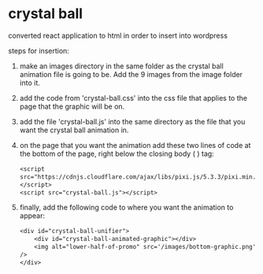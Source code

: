 # crystal ball

converted react application to html in order to insert into wordpress

steps for insertion:

1. make an images directory in the same folder as the crystal ball animation file is going to be.   Add the 9 images from the image folder into it.

1. add the code from 'crystal-ball.css' into the css file that applies to the page that the graphic will be on.

1. add the file 'crystal-ball.js' into the same directory as the file that you want the crystal ball animation in.

1. on the page that you want the animation add these two lines of code at the bottom of the page, right below the closing body ( </body> ) tag:

    ```
    <script src="https://cdnjs.cloudflare.com/ajax/libs/pixi.js/5.3.3/pixi.min.js"></script>
    <script src="crystal-ball.js"></script>
    ```

1. finally, add the following code to where you want the animation to appear:

    ```
    <div id="crystal-ball-unifier">
        <div id="crystal-ball-animated-graphic"></div>
        <img alt="lower-half-of-promo" src='/images/bottom-graphic.png' />
    </div>
    ```